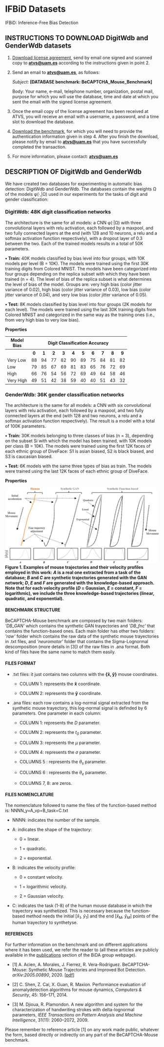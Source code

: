 # 

# IFBiD Datasets
IFBiD: Inference-Free Bias Detection

## INSTRUCTIONS TO DOWNLOAD DigitWdb and GenderWdb datasets
1) [Download license agreement](http://atvs.ii.uam.es/atvs/licenses/BeCAPTCHA-Mouse_License_Agreement.pdf), send by email one signed and scanned copy to **atvs@uam.es** according to the instructions given in point 2.
 
 
2) Send an email to **atvs@uam.es**, as follows:

   *Subject:* **[DATABASE benchmark: BeCAPTCHA_Mouse_Benchmark]**

   Body: Your name, e-mail, telephone number, organization, postal mail, purpose for which you will use the database, time and date at which you sent the email with the signed license agreement.
 

3) Once the email copy of the license agreement has been received at ATVS, you will receive an email with a username, a password, and a time slot to download the database.
 

4) [Download the benchmark](http://atvs.ii.uam.es/atvs/intranet/free_DB/beCAPTCHA), for which you will need to provide the authentication information given in step 4. After you finish the download, please notify by email to **atvs@uam.es** that you have successfully completed the transaction.
 

5) For more information, please contact: **atvs@uam.es**


## DESCRIPTION OF DigitWdb and GenderWdb
We have created two databases for experimenting in automatic bias detection: DigitWdb and GenderWdb. The databases contain the weights Ω of the models φ(·,|Ω) used
in our experiments for the tasks of digit and gender classification: 

### DigitWdb: 48K digit classification networks
The architecture is the same for all models: a CNN φ(·|Ω) with three convolutional layers with relu activation, each followed by a maxpool, and two fully connected layers at the end (with 128 and 10 neurons, a relu and a softmax activation function respectively), with a dropout layer of 0.3 between the two. Each of the trained models results in a total of 50K parameters.

**• Train:** 40K models classified by bias level into four groups, with 10K models per level (B = 10K). The models were trained using the first 30K training digits from Colored MNIST. The models have been categorized into four groups depending on the replica subset with which they have been trained (n = 4). The level of bias of the replica subset is what determines the level of bias of the model. Groups are: very high bias (color jitter variance of 0.02), high bias (color jitter variance of 0.03), low bias (color jitter variance of 0.04), and very low bias (color jitter variance of 0.05).

**• Test:** 8K models classified by bias level into four groups (2K models for each level). The models were trained using the last 30K training digits from Colored MNIST and categorized in the same way as the training ones (i.e., from very high bias to very low bias).

**Properties**

<table>
  <tr align="center">
    <th>Model<br>Bias</th>
    <th colspan="10">Digit Classification Accuracy</th>
  </tr>
   <tr align="center">
    <th></th><th>0<th>1<th>2<th>3<th>4<th>5<th>6<th>7<th>8<th>9
  </tr>
  <tr align="center"><td align="left">Very Low	 <td>	88  <td> 94 <td> 77 <td> 82 <td> 90 <td> 89 <td> 75 <td> 84 <td> 81 <td> 82 </tr>
  <tr align="center"><td align="left">Low	      <td>	79  <td>  85  <td>  67  <td>  69  <td>  81  <td>  83  <td>  65  <td>  76  <td>  72  <td>  69 </tr>
  <tr align="center"><td align="left">High	     <td>	66  <td>  76  <td>  54  <td>  56  <td>  72  <td>  69  <td>  49  <td>  64  <td>  58  <td>  46	</tr>
  <tr align="center"><td align="left">Very High	<td>	49  <td>  51  <td>  42  <td>  38  <td>  59  <td>  40  <td>  40  <td>  51  <td>  43  <td>  32 </tr>
</table>

### GenderWdb: 36K gender classification networks
The architecture is the same for all models: a CNN with six convolutional layers with relu activation, each followed by a maxpool, and two fully connected layers at the end (with 128 and two neurons, a relu and a softmax activation function respectively). The result is a model with a total of 100K parameters.

**• Train:** 30K models belonging to three classes of bias (n = 3), depending on the subset Si with which the model has been trained, with 10K models per class (B =
10K). The models were trained using the first 12K faces of each ethnic group of DiveFace: S1 is asian biased, S2 is black biased, and S3 is caucasian biased.

**• Test:** 6K models with the same three types of bias as train. The models were trained using the last 12K faces of each ethnic group of DiveFace.

**Properties**

![](https://github.com/BiDAlab/BeCAPTCHA-Mouse/blob/master/Fig5.png)
**Figure 1. Examples of mouse trajectories and their velocity profiles employed in this work: *A* is a real one extracted from a task of the database; *B* and *C* are synthetic trajectories generated with the GAN network; *D*, *E* and *F* are generated with the knowledge-based approach. Note that for each velocity profile (*D* = Gaussian, *E* = constant, *F* = logarithmic), we include the three knowledge-based trajectories (linear, quadratic, and exponential).**


#### BENCHMARK STRUCTURE
BeCAPTCHA-Mouse benchmark are composed by two main folders: *'DB_GAN'* which contains the synthetic GAN trayectories and *'DB_fnc'* that contains the function-based ones. Each main folder has other two folders: *'raw'* folder which contains the raw data of the synthetic mouse trayectories in .txt files, and *'neuromotor'* folder that contains the Sigma-Lognormal descomposition (more details in [3]) of the raw files in .ana format. Both kind of files have the same name to match them easily.

#### FILES FORMAT
+ .txt files: it just contains two columns with the **{x̂, ŷ}** mouse coordinates.
  + COLUMN 1: represents the **x̂** coordinate.

  + COLUMN 2: represents the **ŷ** coordinate.

+ .ana files: each row contains a log-normal signal extracted from the synthetic mouse trayectory, this log-normal signal is definded by 6 parameters. One parameter in each column:  

  + COLUMN 1: represents the *D* parameter.

  + COLUMN 2: represents the *t<sub>0</sub>* parameter.

  + COLUMN 3: represents the *μ* parameter.

  + COLUMN 4: represents the *σ* parameter.

  + COLUMNS 5 : represents the *θ<sub>s</sub>* parameter.
  
  + COLUMNS 6 : represents the *θ<sub>e</sub>* parameter.
  
  + COLUMNS 7, 8: are zeros.
  

#### FILES NOMENCLATURE
The nomenclature followed to name the files of the function-based method is: NNNN_y=A_vp=B_task=C.txt

+ NNNN: indicates the number of the sample.

+ A: indicates the shape of the trajectory:

  + 0 = linear.
  
  + 1 = quadratic.
  
  + 2 = exponential.
  
+ B: indicates the velocity profile:

  + 0 = constant velocity.
  
  + 1 = logarithmic velocity.
  
  + 2 = Gaussian velocity.
  
+ C: indicates the task (1-8) of the human mouse database in which the trayectory was synthetized. This is necessary because the function-based method needs the initial [*x̂<sub>1</sub>, ŷ<sub>1</sub>*] and the end [*x̂<sub>M</sub>, ŷ<sub>M</sub>*] points of the human trayectory to synthetyse.


#### REFERENCES
For further information on the benchmark and on different applications where it has been used, we refer the reader to (all these articles are publicly available in the [publications](http://atvs.ii.uam.es/atvs/listpublications.do) section of the BiDA group webpage).

+ [1] A. Acien, A. Morales, J. Fierrez, R. Vera-Rodriguez. BeCAPTCHA-Mouse: Synthetic Mouse Trajectories and Improved Bot Detection. *arXiv:2005.00890*, 2020. [[pdf](https://arxiv.org/pdf/2005.00890.pdf)]

+ [2] C. Shen, Z. Cai, X. Guan, R. Maxion. Performance evaluation of anomalydetection algorithms for mouse dynamics, *Computers & Security*, 45: 156–171, 2014.

+ [3] M. Djioua, R. Plamondon. A new algorithm and system for the characterization of handwriting strokes with delta-lognormal parameters, *IEEE Transactions on Pattern Analysis and Machine Intelligence*, 31(11): 2060–2072, 2009.

Please remember to reference article [1] on any work made public, whatever the form, based directly or indirectly on any part of the BeCAPTCHA-Mouse benchmark.
